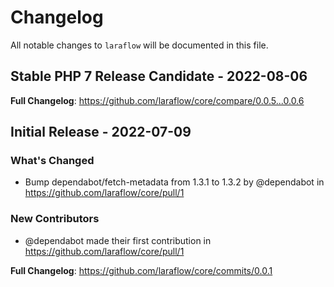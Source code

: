 # Changelog

All notable changes to `laraflow` will be documented in this file.

## Stable PHP 7 Release Candidate - 2022-08-06

**Full Changelog**: https://github.com/laraflow/core/compare/0.0.5...0.0.6

## Initial Release - 2022-07-09

### What's Changed

- Bump dependabot/fetch-metadata from 1.3.1 to 1.3.2 by @dependabot in https://github.com/laraflow/core/pull/1

### New Contributors

- @dependabot made their first contribution in https://github.com/laraflow/core/pull/1

**Full Changelog**: https://github.com/laraflow/core/commits/0.0.1

